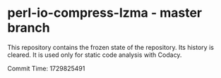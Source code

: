 # perl-io-compress-lzma - master branch

This repository contains the frozen state of the repository.
Its history is cleared. It is used only for static code
analysis with Codacy.

Commit Time: 1729825491